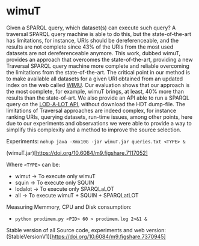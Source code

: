 # wimuT
Given a SPARQL query, which dataset(s) can execute such query? A traversal SPARQL query machine is able to do this, but the state-of-the-art has limitations, for instance, URIs should be dereferenceable, and the results are not complete since 43% of the URIs from the most used datasets are not dereferenceable anymore. This work, dubbed wimuT, provides an approach that overcomes the state-of-the-art, providing a new Traversal SPARQL query machine more complete and reliable overcoming the limitations from the state-of-the-art. The critical point in our method is to make available all datasets for a given URI obtained from an updated index on the web called [WIMU](https://github.com/dice-group/wimu). Our evaluation shows that our approach is the most complete, for example, wimuT brings, at least, 40\% more than results than the state-of-art. We also provide an API able to run a SPARQL query on the [LOD-A-LOT API](https://hdt.lod.labs.vu.nl/), without download the HDT dump-file. The limitations of Traversal approaches are indeed complex, for instance ranking URIs, querying datasets, run-time issues, among other points, here due to our experiments and observations we were able to provide a way to simplify this complexity and a method to improve the source selection.

Experiments:
`nohup java -Xmx10G -jar wimuT.jar queries.txt <TYPE> &`

(wimuT.jar)[https://doi.org/10.6084/m9.figshare.7117052]

Where `<TYPE>` can be:
 - wimut -> To execute only wimuT
 - squin -> To execute only SQUIN
 - lodalot -> To execute only SPARQLaLOT
 - all -> To execute wimuT + SQUIN + SPARQLatLOT

Measuring Memmory, CPU and Disk consumption:
- `python prodimem.py <PID> 60 > prodimem.log 2>&1 &`

Stable version of all Source code, experiments and web version:
(StableVersionV1)[https://doi.org/10.6084/m9.figshare.7370945]
